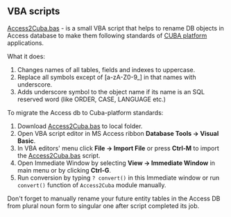 ## VBA scripts

[Access2Cuba.bas](Access2Cuba.bas) - is a small VBA script that helps to rename DB objects in Access database to make them following standards of [CUBA platform](https://www.cuba-platform.com/) applications.

What it does:

1. Changes names of all tables, fields and indexes to uppercase.
1. Replace all symbols except of [a-zA-Z0-9_] in that names with underscore.
1. Adds underscore symbol to the object name if its name is an SQL reserved word (like ORDER, CASE, LANGUAGE etc.)

To migrate the Access db to Cuba-platform standards:

1. Download [Access2Cuba.bas](Access2Cuba.bas) to local folder.
1. Open VBA script editor in MS Access ribbon **Database Tools -> Visual Basic**.
1. In VBA editors' menu click **File -> Import File** or press **Ctrl-M** to import the [Access2Cuba.bas](Access2Cuba.bas) script.
1. Open Immediate Window by selecting **View -> Immediate Window** in main menu or by clicking **Ctrl-G**.
1. Run conversion by typing `? convert()` in this Immediate window or run `convert()` function of `Access2Cuba` module manually.

Don't forget to manually rename your future entity tables in the Access DB from plural noun form to singular one after script completed its job.
